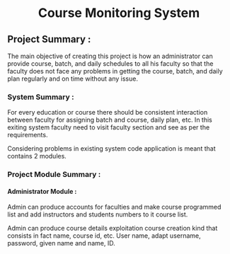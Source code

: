 <h1 align="center">Course Monitoring System</h1>

<h2>Project Summary :</h2>
<p>The main objective of creating this project is how an administrator can provide course, batch, and daily schedules to all his faculty so that the faculty does not face any problems in getting the course, batch, and daily plan regularly and on time without any issue.</p>

<h3>System Summary :</h3>
<p>For every education or course there should be consistent interaction between faculty for assigning batch and course, daily plan, etc. In this exiting system faculty need to visit faculty section and see as per the requirements.

Considering problems in existing system code application is meant that contains 2 modules.</p>

<h3>Project Module Summary :</h3>
<h4>Administrator Module : </h4>
<p>Admin can produce accounts for faculties and make course programmed list and add instructors and students numbers to it course list.

Admin can produce course details exploitation course creation kind that consists in fact name, course id, etc. User name, adapt username, password, given name and name, ID.</p>
